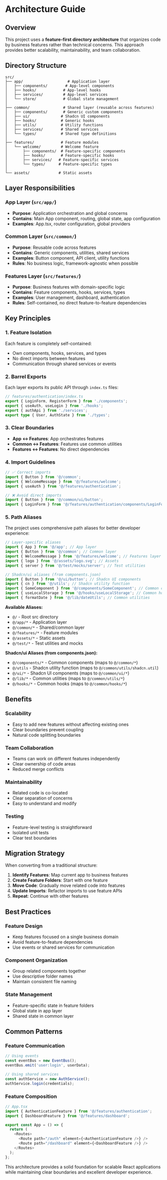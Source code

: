 # Architecture Guide

## Overview

This project uses a **feature-first directory architecture** that organizes code by business features rather than technical concerns. This approach provides better scalability, maintainability, and team collaboration.

## Directory Structure

```
src/
├── app/                    # Application layer
│   ├── components/        # App-level components
│   ├── hooks/            # App-level hooks
│   ├── services/         # App-level services
│   └── store/            # Global state management
│
├── common/               # Shared layer (reusable across features)
│   ├── components/       # Generic custom components
│   ├── ui/              # Shadcn UI components
│   ├── hooks/           # Generic hooks
│   ├── utils/           # Utility functions
│   ├── services/        # Shared services
│   └── types/           # Shared type definitions
│
├── features/            # Feature modules
│   └── welcome/         # Welcome feature
│       ├── components/  # Feature-specific components
│       ├── hooks/       # Feature-specific hooks
│       ├── services/   # Feature-specific services
│       └── types/      # Feature-specific types
│
└── assets/             # Static assets
```

## Layer Responsibilities

### App Layer (`src/app/`)

- **Purpose**: Application orchestration and global concerns
- **Contains**: Main App component, routing, global state, app configuration
- **Examples**: App.tsx, router configuration, global providers

### Common Layer (`src/common/`)

- **Purpose**: Reusable code across features
- **Contains**: Generic components, utilities, shared services
- **Examples**: Button component, API client, utility functions
- **Rules**: No business logic, framework-agnostic when possible

### Features Layer (`src/features/`)

- **Purpose**: Business features with domain-specific logic
- **Contains**: Feature components, hooks, services, types
- **Examples**: User management, dashboard, authentication
- **Rules**: Self-contained, no direct feature-to-feature dependencies

## Key Principles

### 1. Feature Isolation

Each feature is completely self-contained:

- Own components, hooks, services, and types
- No direct imports between features
- Communication through shared services or events

### 2. Barrel Exports

Each layer exports its public API through `index.ts` files:

```typescript
// features/authentication/index.ts
export { LoginForm, RegisterForm } from './components';
export { useAuth, useLogin } from './hooks';
export { authApi } from './services';
export type { User, AuthState } from './types';
```

### 3. Clear Boundaries

- **App ↔ Features**: App orchestrates features
- **Common ↔ Features**: Features use common utilities
- **Features ↔ Features**: No direct dependencies

### 4. Import Guidelines

```typescript
// ✅ Correct imports
import { Button } from '@/common';
import { WelcomeMessage } from '@/features/welcome';
import { useAuth } from '@/features/authentication';

// ❌ Avoid direct imports
import { Button } from '@/common/ui/button';
import { LoginForm } from '@/features/authentication/components/LoginForm';
```

### 5. Path Aliases

The project uses comprehensive path aliases for better developer experience:

```typescript
// Layer-specific aliases
import { App } from '@/app'; // App layer
import { Button } from '@/common'; // Common layer
import { WelcomeMessage } from '@/features/welcome'; // Features layer
import { logo } from '@/assets/logo.svg'; // Assets
import { server } from '@/test/mocks/server'; // Test utilities

// Shadcn/ui aliases (from components.json)
import { Button } from '@/ui/button'; // Shadcn UI components
import { cn } from '@/utils'; // Shadcn utility function
import { SomeComponent } from '@/components/SomeComponent'; // Common components
import { useLocalStorage } from '@/hooks/useLocalStorage'; // Common hooks
import { formatDate } from '@/lib/dateUtils'; // Common utilities
```

**Available Aliases:**

- `@/` - Root src directory
- `@/app/*` - Application layer
- `@/common/*` - Shared/common layer
- `@/features/*` - Feature modules
- `@/assets/*` - Static assets
- `@/test/*` - Test utilities and mocks

**Shadcn/ui Aliases (from components.json):**

- `@/components/*` - Common components (maps to `@/common/*`)
- `@/utils` - Shadcn utility function (maps to `@/common/utils/shadcn.util`)
- `@/ui/*` - Shadcn UI components (maps to `@/common/ui/*`)
- `@/lib/*` - Common utilities (maps to `@/common/utils/*`)
- `@/hooks/*` - Common hooks (maps to `@/common/hooks/*`)

## Benefits

### Scalability

- Easy to add new features without affecting existing ones
- Clear boundaries prevent coupling
- Natural code splitting boundaries

### Team Collaboration

- Teams can work on different features independently
- Clear ownership of code areas
- Reduced merge conflicts

### Maintainability

- Related code is co-located
- Clear separation of concerns
- Easy to understand and modify

### Testing

- Feature-level testing is straightforward
- Isolated unit tests
- Clear test boundaries

## Migration Strategy

When converting from a traditional structure:

1. **Identify Features**: Map current app to business features
2. **Create Feature Folders**: Start with one feature
3. **Move Code**: Gradually move related code into features
4. **Update Imports**: Refactor imports to use feature APIs
5. **Repeat**: Continue with other features

## Best Practices

### Feature Design

- Keep features focused on a single business domain
- Avoid feature-to-feature dependencies
- Use events or shared services for communication

### Component Organization

- Group related components together
- Use descriptive folder names
- Maintain consistent file naming

### State Management

- Feature-specific state in feature folders
- Global state in app layer
- Shared state in common layer

## Common Patterns

### Feature Communication

```typescript
// Using events
const eventBus = new EventBus();
eventBus.emit('user:login', userData);

// Using shared services
const authService = new AuthService();
authService.login(credentials);
```

### Feature Composition

```typescript
// App.tsx
import { AuthenticationFeature } from '@/features/authentication';
import { DashboardFeature } from '@/features/dashboard';

export const App = () => {
  return (
    <Routes>
      <Route path="/auth" element={<AuthenticationFeature />} />
      <Route path="/dashboard" element={<DashboardFeature />} />
    </Routes>
  );
};
```

This architecture provides a solid foundation for scalable React applications while maintaining clear boundaries and excellent developer experience.
